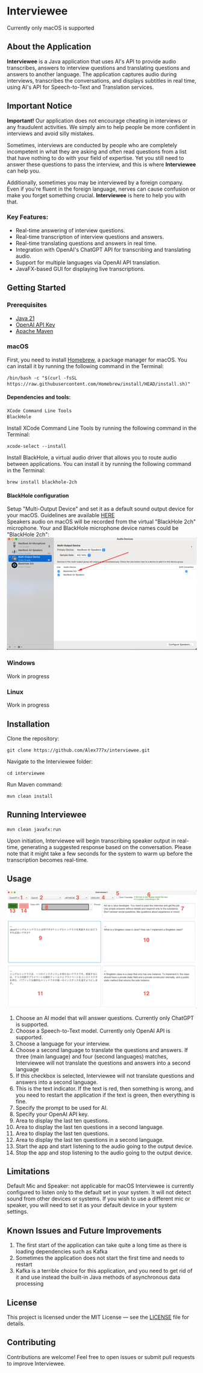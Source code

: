 # Interviewee

Currently only macOS is supported

## About the Application

**Interviewee** is a Java application that uses AI's API to provide audio transcribes, answers
to interview questions and translating questions and answers to another language. The application captures audio during
interviews, transcribes the conversations, and displays subtitles in real time, using AI's API for Speech-to-Text and
Translation services.

## Important Notice

**Important!**
Our application does not encourage cheating in interviews or any fraudulent activities.
We simply aim to help people be more confident in interviews and avoid silly mistakes.

Sometimes, interviews are conducted by people who are completely incompetent in what they are asking and often read
questions from a list that have nothing to do with your field of expertise.
Yet you still need to answer these questions to pass the interview, and this is where **Interviewee** can help you.

Additionally, sometimes you may be interviewed by a foreign company.
Even if you're fluent in the foreign language, nerves can cause confusion or make you forget something crucial.
**Interviewee** is here to help you with that.

### Key Features:

- Real-time answering of interview questions.
- Real-time transcription of interview questions and answers.
- Real-time translating questions and answers in real time.
- Integration with OpenAI's ChatGPT API for transcribing and translating audio.
- Support for multiple languages via OpenAI API translation.
- JavaFX-based GUI for displaying live transcriptions.

## Getting Started

### Prerequisites

- [Java 21](https://www.oracle.com/pl/java/technologies/downloads/)
- [OpenAI API Key](https://platform.openai.com/)
- [Apache Maven](https://maven.apache.org/download.cgi)

### macOS

First, you need to install [Homebrew](https://brew.sh/), a package manager for macOS. You can install it by running the
following command in the Terminal:

```shell
/bin/bash -c "$(curl -fsSL https://raw.githubusercontent.com/Homebrew/install/HEAD/install.sh)"
```

#### Dependencies and tools:

```text
XCode Command Line Tools    
BlackHole
```

Install XCode Command Line Tools by running the following command in the Terminal:

```shell
xcode-select --install
```

Install BlackHole, a virtual audio driver that allows you to route audio between applications. You can install it by
running the following command in the Terminal:

```shell
brew install blackhole-2ch
```

#### BlackHole configuration

Setup "Multi-Output Device" and set it as a default sound output device for your macOS.
Guidelines are available [HERE](https://github.com/ExistentialAudio/BlackHole/wiki/Multi-Output-Device)     
Speakers audio on macOS will be recorded from the virtual "BlackHole 2ch" microphone. Your and BlackHole microphone
device names could be "BlackHole 2ch":
![img.png](img.png)

### Windows

Work in progress

### Linux

Work in progress

## Installation

Clone the repository:

```shell
git clone https://github.com/Alex777x/interviewee.git
```

Navigate to the Interviewee folder:

```shell
cd interviewee
``` 

Run Maven command:

```shell
mvn clean install
```

## Running Interviewee

```shell
mvn clean javafx:run
```

Upon initiation, Interviewee will begin transcribing speaker output in real-time, generating a suggested response based
on the conversation. Please note that it might take a few seconds for the system to warm up before the transcription
becomes real-time.

## Usage

![Screenshot 2024.png](Screenshot_2024.png)

1. Choose an AI model that will answer questions. Currently only ChatGPT is supported.
2. Choose a Speech-to-Text model. Currently only OpenAI API is supported.
3. Choose a language for your interview.
4. Choose a second language to translate the questions and answers.
   If three (main language) and four (second languages) matches,
   Interviewee will not translate the questions and answers into a second language
5. If this checkbox is selected, Interviewee will not translate questions and answers into a second language.
6. This is the text indicator. If the text is red, then something is wrong, and you need to restart the application if
   the text is green, then everything is fine.
7. Specify the prompt to be used for AI.
8. Specify your OpenAI API key.
9. Area to display the last ten questions.
10. Area to display the last ten questions in a second language.
11. Area to display the last ten questions.
12. Area to display the last ten questions in a second language.
13. Start the app and start listening to the audio going to the output device.
14. Stop the app and stop listening to the audio going to the output device.

## Limitations

Default Mic and Speaker: not applicable for macOS Interviewee is currently configured to listen only to the default
set in your system. It will not detect sound from other devices or systems. If you wish to use a
different mic or speaker, you will need to set it as your default device in your system settings.

## Known Issues and Future Improvements

1. The first start of the application can take quite a long time as there is loading dependencies such as Kafka
2. Sometimes the application does not start the first time and needs to restart
3. Kafka is a terrible choice for this application, and you need to get rid of it and use instead the built-in Java
   methods of asynchronous data processing

## License

This project is licensed under the MIT License — see
the [LICENSE](https://github.com/Alex777x/interviewee/blob/master/LICENSE) file for details.

## Contributing

Contributions are welcome! Feel free to open issues or submit pull requests to improve Interviewee.

